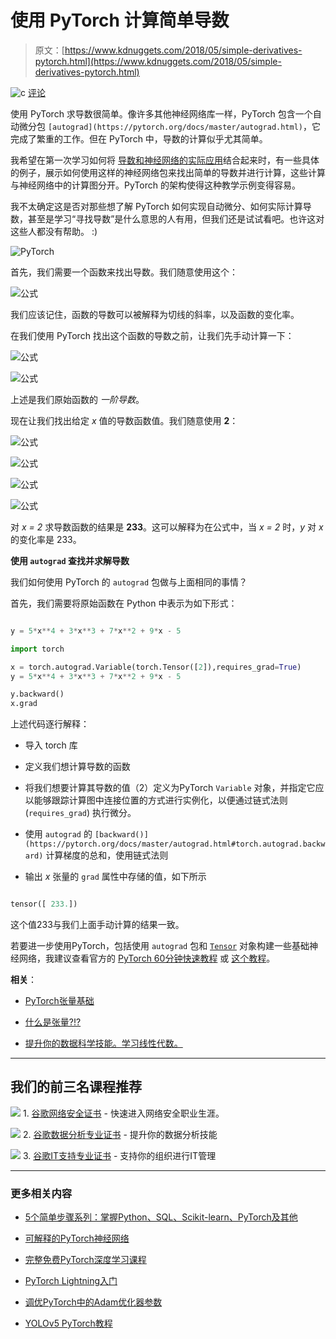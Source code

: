 # 使用 PyTorch 计算简单导数

> 原文：[https://www.kdnuggets.com/2018/05/simple-derivatives-pytorch.html](https://www.kdnuggets.com/2018/05/simple-derivatives-pytorch.html)

![c](../Images/3d9c022da2d331bb56691a9617b91b90.png) [评论](#comments)

使用 PyTorch 求导数很简单。像许多其他神经网络库一样，PyTorch 包含一个自动微分包 `[autograd](https://pytorch.org/docs/master/autograd.html)`，它完成了繁重的工作。但在 PyTorch 中，导数的计算似乎尤其简单。

我希望在第一次学习如何将 [导数和神经网络的实际应用](https://www.kdnuggets.com/2017/10/neural-network-foundations-explained-gradient-descent.html)结合起来时，有一些具体的例子，展示如何使用这样的神经网络包来找出简单的导数并进行计算，这些计算与神经网络中的计算图分开。PyTorch 的架构使得这种教学示例变得容易。

我不太确定这是否对那些想了解 PyTorch 如何实现自动微分、如何实际计算导数，甚至是学习“寻找导数”是什么意思的人有用，但我们还是试试看吧。也许这对这些人都没有帮助。 :)

![PyTorch](../Images/05892c36023f36e716584053fc6b9e7a.png)

首先，我们需要一个函数来找出导数。我们随意使用这个：

![公式](../Images/f63c40b9d1ac08484e874bdc8ba90142.png)

我们应该记住，函数的导数可以被解释为切线的斜率，以及函数的变化率。

在我们使用 PyTorch 找出这个函数的导数之前，让我们先手动计算一下：

![公式](../Images/63f2148d099a0885d5fcf5aeb0161e92.png)

![公式](../Images/e9b358a522dc0f7f98dbb990318d9596.png)

上述是我们原始函数的 *一阶导数*。

现在让我们找出给定 *x* 值的导数函数值。我们随意使用 **2**：

![公式](../Images/c85e3f5373a0fb763a2f27eed1eb8bee.png)

![公式](../Images/f7e148a32128215ad6de52382a341e16.png)

![公式](../Images/90de01b6c4561049c41a251cdf100dc7.png)

![公式](../Images/69a4f46f44f8f44f74b2d1e673a6777b.png)

对 *x = 2* 求导数函数的结果是 **233**。这可以解释为在公式中，当 *x = 2* 时，*y* 对 *x* 的变化率是 233。

**使用 `autograd` 查找并求解导数**

我们如何使用 PyTorch 的 `autograd` 包做与上面相同的事情？

首先，我们需要将原始函数在 Python 中表示为如下形式：

```py

y = 5*x**4 + 3*x**3 + 7*x**2 + 9*x - 5
```

```py
import torch

x = torch.autograd.Variable(torch.Tensor([2]),requires_grad=True)
y = 5*x**4 + 3*x**3 + 7*x**2 + 9*x - 5

y.backward()
x.grad

```

上述代码逐行解释：

+   导入 torch 库

+   定义我们想计算导数的函数

+   将我们想要计算其导数的值（2）定义为PyTorch `Variable` 对象，并指定它应以能够跟踪计算图中连接位置的方式进行实例化，以便通过链式法则 (`requires_grad`) 执行微分。

+   使用 `autograd` 的 `[backward()](https://pytorch.org/docs/master/autograd.html#torch.autograd.backward)` 计算梯度的总和，使用链式法则

+   输出 *x* 张量的 `grad` 属性中存储的值，如下所示

```py

tensor([ 233.])
```

这个值233与我们上面手动计算的结果一致。

若要进一步使用PyTorch，包括使用 `autograd` 包和 [`Tensor`](https://www.kdnuggets.com/2018/05/pytorch-tensor-basics.html) 对象构建一些基础神经网络，我建议查看官方的 [PyTorch 60分钟快速教程](https://pytorch.org/tutorials/beginner/deep_learning_60min_blitz.html) 或 [这个教程](https://github.com/yunjey/pytorch-tutorial)。

**相关**：

+   [PyTorch张量基础](/2018/05/pytorch-tensor-basics.html)

+   [什么是张量?!?](/2018/05/wtf-tensor.html)

+   [提升你的数据科学技能。学习线性代数。](/2018/05/boost-data-science-skills-learn-linear-algebra.html)

* * *

## 我们的前三名课程推荐

![](../Images/0244c01ba9267c002ef39d4907e0b8fb.png) 1\. [谷歌网络安全证书](https://www.kdnuggets.com/google-cybersecurity) - 快速进入网络安全职业生涯。

![](../Images/e225c49c3c91745821c8c0368bf04711.png) 2\. [谷歌数据分析专业证书](https://www.kdnuggets.com/google-data-analytics) - 提升你的数据分析技能

![](../Images/0244c01ba9267c002ef39d4907e0b8fb.png) 3\. [谷歌IT支持专业证书](https://www.kdnuggets.com/google-itsupport) - 支持你的组织进行IT管理

* * *

### 更多相关内容

+   [5个简单步骤系列：掌握Python、SQL、Scikit-learn、PyTorch及其他](https://www.kdnuggets.com/5-simple-steps-series-master-python-sql-scikit-learn-pytorch-google-cloud)

+   [可解释的PyTorch神经网络](https://www.kdnuggets.com/2022/01/interpretable-neural-networks-pytorch.html)

+   [完整免费PyTorch深度学习课程](https://www.kdnuggets.com/2022/10/complete-free-pytorch-course-deep-learning.html)

+   [PyTorch Lightning入门](https://www.kdnuggets.com/2022/12/getting-started-pytorch-lightning.html)

+   [调优PyTorch中的Adam优化器参数](https://www.kdnuggets.com/2022/12/tuning-adam-optimizer-parameters-pytorch.html)

+   [YOLOv5 PyTorch教程](https://www.kdnuggets.com/2022/12/yolov5-pytorch-tutorial.html)
